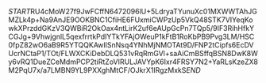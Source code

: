 $START$RU4cMoW27f9JwFCffN6472096lU+5LdryaTYunuXc01MXWWTAhJGMZLk4p+Na9AnJE9OOKBNC1CfiHE6FUxmiCWPzUp5VkQ48STK7VIYeqKowkXPrzddGKzV3QWBiR2OkOax4ntLirK2uf6eAUpGcPn7TQp5/9IF3RihHfkYCGJg+9VhwjgnlL5qexfrrtkPdIYTkYFAjOWeuP1kFtB1RoKbPB9Pvg3LM/HSC0fpZ82wO6aB9R5YTQQKAwIlSnNsq4YNhMjNMOTAt9D/FNP2tCipfs6EcDVUcrNCtaP1/TOt/FLWXCKiDebDLQ531vRqRmGVl+saAiCmBSffqBSN8DwK8Wy6vRQ1DueZCeMdmPCP2tiRtZoVIRULJAVYpK6Ixr4FRSY7N2+YaRLsKzeZX8M2PqU7x/a7LMBN9YL9PXXghMtCF/OJkrX1IRgzMxkS$END$